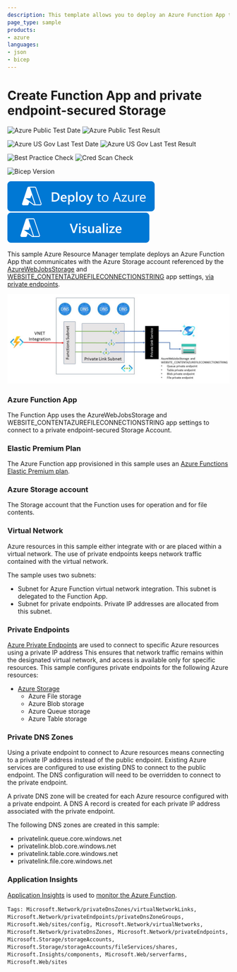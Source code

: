 ```yaml
---
description: This template allows you to deploy an Azure Function App that communicates with Azure Storage over private endpoints.
page_type: sample
products:
- azure
languages:
- json
- bicep
---
```

# Create Function App and private endpoint-secured Storage

![Azure Public Test Date](https://azurequickstartsservice.blob.core.windows.net/badges/quickstarts/microsoft.web/function-app-storage-private-endpoints/PublicLastTestDate.svg)
![Azure Public Test Result](https://azurequickstartsservice.blob.core.windows.net/badges/quickstarts/microsoft.web/function-app-storage-private-endpoints/PublicDeployment.svg)

![Azure US Gov Last Test Date](https://azurequickstartsservice.blob.core.windows.net/badges/quickstarts/microsoft.web/function-app-storage-private-endpoints/FairfaxLastTestDate.svg)
![Azure US Gov Last Test Result](https://azurequickstartsservice.blob.core.windows.net/badges/quickstarts/microsoft.web/function-app-storage-private-endpoints/FairfaxDeployment.svg)

![Best Practice Check](https://azurequickstartsservice.blob.core.windows.net/badges/quickstarts/microsoft.web/function-app-storage-private-endpoints/BestPracticeResult.svg)
![Cred Scan Check](https://azurequickstartsservice.blob.core.windows.net/badges/quickstarts/microsoft.web/function-app-storage-private-endpoints/CredScanResult.svg)

![Bicep Version](https://azurequickstartsservice.blob.core.windows.net/badges/quickstarts/microsoft.web/function-app-storage-private-endpoints/BicepVersion.svg)

[![Deploy To Azure](https://raw.githubusercontent.com/Azure/azure-quickstart-templates/master/1-CONTRIBUTION-GUIDE/images/deploytoazure.svg?sanitize=true)](https://portal.azure.com/#create/Microsoft.Template/uri/https%3A%2F%2Fraw.githubusercontent.com%2FAzure%2Fazure-quickstart-templates%2Fmaster%2Fquickstarts%2Fmicrosoft.web%2Ffunction-app-storage-private-endpoints%2Fazuredeploy.json)  [![Visualize](https://raw.githubusercontent.com/Azure/azure-quickstart-templates/master/1-CONTRIBUTION-GUIDE/images/visualizebutton.svg?sanitize=true)](http://armviz.io/#/?load=https%3A%2F%2Fraw.githubusercontent.com%2FAzure%2Fazure-quickstart-templates%2Fmaster%2Fquickstarts%2Fmicrosoft.web%2Ffunction-app-storage-private-endpoints%2Fazuredeploy.json)

This sample Azure Resource Manager template deploys an Azure Function App that communicates with the Azure Storage account referenced by the [AzureWebJobsStorage](https://docs.microsoft.com/azure/azure-functions/functions-app-settings#azurewebjobsstorage) and [WEBSITE_CONTENTAZUREFILECONNECTIONSTRING](https://docs.microsoft.com/azure/azure-functions/functions-app-settings#website_contentazurefileconnectionstring) app settings, [via private endpoints](https://docs.microsoft.com/en-us/azure/azure-functions/functions-networking-options#private-endpoints). 

![Function App with Storage Private Endpoints](/quickstarts/microsoft.web/function-app-storage-private-endpoints/images/function-app-storage-private-endpoints.jpg) 

### Azure Function App

The Function App uses the AzureWebJobsStorage and WEBSITE_CONTENTAZUREFILECONNECTIONSTRING app settings to connect to a private endpoint-secured Storage Account.

### Elastic Premium Plan

The Azure Function app provisioned in this sample uses an [Azure Functions Elastic Premium plan](https://docs.microsoft.com/azure/azure-functions/functions-premium-plan#features). 

### Azure Storage account

The Storage account that the Function uses for operation and for file contents. 


### Virtual Network

Azure resources in this sample either integrate with or are placed within a virtual network. The use of private endpoints keeps network traffic contained with the virtual network.

The sample uses two subnets:

- Subnet for Azure Function virtual network integration.  This subnet is delegated to the Function App.
- Subnet for private endpoints.  Private IP addresses are allocated from this subnet.

### Private Endpoints

[Azure Private Endpoints](https://docs.microsoft.com/azure/private-link/private-endpoint-overview) are used to connect to specific Azure resources using a private IP address  This ensures that network traffic remains within the designated virtual network, and access is available only for specific resources.  This sample configures private endpoints for the following Azure resources:

- [Azure Storage](https://docs.microsoft.com/azure/storage/common/storage-private-endpoints)
  - Azure File storage
  - Azure Blob storage
  - Azure Queue storage
  - Azure Table storage
  
### Private DNS Zones

Using a private endpoint to connect to Azure resources means connecting to a private IP address instead of the public endpoint.  Existing Azure services are configured to use existing DNS to connect to the public endpoint.  The DNS configuration will need to be overridden to connect to the private endpoint.

A private DNS zone will be created for each Azure resource configured with a private endpoint.  A DNS A record is created for each private IP address associated with the private endpoint. 

The following DNS zones are created in this sample:

- privatelink.queue.core.windows.net
- privatelink.blob.core.windows.net
- privatelink.table.core.windows.net
- privatelink.file.core.windows.net

### Application Insights

[Application Insights](https://docs.microsoft.com/azure/azure-monitor/app/app-insights-overview) is used to [monitor the Azure Function](https://docs.microsoft.com/azure/azure-functions/functions-monitoring).


`Tags: Microsoft.Network/privateDnsZones/virtualNetworkLinks, Microsoft.Network/privateEndpoints/privateDnsZoneGroups, Microsoft.Web/sites/config, Microsoft.Network/virtualNetworks, Microsoft.Network/privateDnsZones, Microsoft.Network/privateEndpoints, Microsoft.Storage/storageAccounts, Microsoft.Storage/storageAccounts/fileServices/shares, Microsoft.Insights/components, Microsoft.Web/serverfarms, Microsoft.Web/sites`